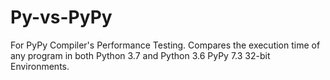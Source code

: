 # Py-vs-PyPy
For PyPy Compiler's Performance Testing. Compares the execution time of any program in both Python 3.7 and Python 3.6 PyPy 7.3 32-bit Environments.
